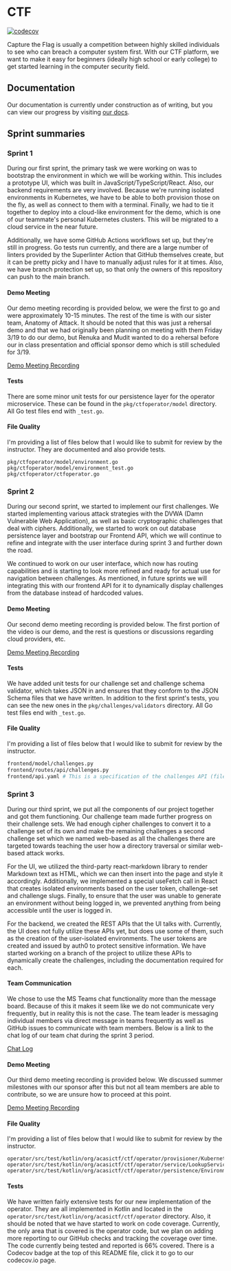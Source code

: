 # CTF
[![codecov](https://codecov.io/gh/acasi-ctf/ctf/branch/main/graph/badge.svg?token=LHDORJRILA)](https://codecov.io/gh/acasi-ctf/ctf)

Capture the Flag is usually a competition between highly skilled individuals to
see who can breach a computer system first. With our CTF platform, we want to
make it easy for beginners (ideally high school or early college) to get started
learning in the computer security field.

## Documentation
Our documentation is currently under construction as of writing, but you can
view our progress by visiting [our docs](https://acasi-ctf.github.io/docs/).

## Sprint summaries
### Sprint 1
During our first sprint, the primary task we were working on was to bootstrap
the environment in which we will be working within. This includes a prototype
UI, which was built in JavaScript/TypeScript/React. Also, our backend
requirements are very involved. Because we're running isolated environments in
Kubernetes, we have to be able to both provision those on the fly, as well as
connect to them with a terminal. Finally, we had to tie it together to deploy
into a cloud-like environment for the demo, which is one of our teammate's
personal Kubernetes clusters. This will be migrated to a cloud service in the
near future.

Additionally, we have some GitHub Actions workflows set up, but they're still
in progress. Go tests run currently, and there are a large number of linters
provided by the Superlinter Action that GitHub themselves create, but it can be
pretty picky and I have to manually adjust rules for it at times. Also, we have
branch protection set up, so that only the owners of this repository can push to
the main branch.

#### Demo Meeting
Our demo meeting recording is provided below, we were the first to go and were
approximately 10-15 minutes. The rest of the time is with our sister team,
Anatomy of Attack. It should be noted that this was just a rehersal demo and that
we had originally been planning on meeting with them Friday 3/19 to do our demo,
but Renuka and Mudit wanted to do a rehersal before our in class presentation and
official sponsor demo which is still scheduled for 3/19.

[Demo Meeting Recording](https://emailwsu.sharepoint.com/teams/2021.PULLM.CptS.421.423-F5CTF/Shared%20Documents/F5%20CTF/Meeting%20Notes/Demo%20Recordings/2021-03-15%2015-58-36.mkv)

#### Tests
There are some minor unit tests for our persistence layer for the operator
microservice. These can be found in the `pkg/ctfoperator/model` directory. All
Go test files end with `_test.go`.

#### File Quality
I'm providing a list of files below that I would like to submit for review by
the instructor. They are documented and also provide tests.
```text
pkg/ctfoperator/model/environment.go
pkg/ctfoperator/model/environment_test.go
pkg/ctfoperator/ctfoperator.go
```

### Sprint 2
During our second sprint, we started to implement our first challenges. We started
implementing various attack strategies with the DVWA (Damn Vulnerable Web Application),
as well as basic cryptographic challenges that deal with ciphers. Additionally, we
started to work on out database persistence layer and bootstrap our Frontend API,
which we will continue to refine and integrate with the user interface during
sprint 3 and further down the road.

We continued to work on our user interface, which now has routing capabilities
and is starting to look more refined and ready for actual use for navigation
between challenges. As mentioned, in future sprints we will integrating this with
our frontend API for it to dynamically display challenges from the database instead
of hardcoded values.

#### Demo Meeting
Our second demo meeting recording is provided below. The first portion of the video
is our demo, and the rest is questions or discussions regarding cloud providers, etc.

[Demo Meeting Recording](https://emailwsu.sharepoint.com/teams/2021.PULLM.CptS.421.423-F5CTF/Shared%20Documents/F5%20CTF/Meeting%20Notes/Demo%20Recordings/2021-04-09%2014-08-54.mp4)

#### Tests
We have added unit tests for our challenge set and challenge schema validator,
which takes JSON in and ensures that they conform to the JSON Schema files that
we have written. In addition to the first sprint's tests, you can see the new
ones in the `pkg/challenges/validators` directory. All Go test files end with
`_test.go`.

#### File Quality
I'm providing a list of files below that I would like to submit for review by the
instructor.
```bash
frontend/model/challenges.py
frontend/routes/api/challenges.py
frontend/api.yaml # This is a specification of the challenges API (file above) using OpenAPI.
```
### Sprint 3
During our third sprint, we put all the components of our project together and got them functioning. Our challenge team
made further progress on their challenge sets. We had enough cipher challenges to convert it to a challenge set of its
own and make the remaining challenges a second challenge set which we named web-based as all the challenges there are
targeted towards teaching the user how a directory traversal or similar web-based attack works.

For the UI, we utilized the third-party react-markdown library to render Markdown text as HTML, which we can then insert
into the page and style it accordingly. Additionally, we implemented a special useFetch
call in React that creates isolated environments based on the user token, challenge-set and challenge slugs. Finally,
to ensure that the user was unable to generate an environment without being logged in, we prevented anything from being
accessible until the user is logged in.

For the backend, we created the REST APIs that the UI talks with. Currently, the UI does not fully utilize these APIs
yet, but does use some of them, such as the creation of the user-isolated environments. The user tokens are created and
issued by auth0 to protect sensitive information. We have started working on a branch of the project
to utilize these APIs to dynamically create the challenges, including
the documentation required for each.

#### Team Communication
We chose to use the MS Teams chat functionality more than the message board. Because of this it makes it seem like we do
not communicate very frequently, but in reality this is not the case. The team leader is messaging individual members
via direct message in teams frequently as well as GitHub issues to communicate with team members. Below is a link to the
chat log of our team chat during the sprint 3 period.

[Chat Log](https://emailwsu.sharepoint.com/:x:/r/teams/2021.PULLM.CptS.421.423-F5CTF/Shared%20Documents/F5%20CTF/ChatLogs/sprint3_Teams_Chat_log.csv?d=w8be7b9899e974d668b65b2f93ebd782f&csf=1&web=1&e=tpwg9E)

#### Demo Meeting
Our third demo meeting recording is provided below. We discussed summer milestones with our sponsor after this but
not all team members are able to contribute, so we are unsure how to proceed at this point.

[Demo Meeting Recording](https://emailwsu.sharepoint.com/:v:/r/teams/2021.PULLM.CptS.421.423-F5CTF/Shared%20Documents/F5%20CTF/Meeting%20Notes/Demo%20Recordings/Sponsor_Demo_Sprint_3.mp4?csf=1&web=1&e=bgDNeF)

#### File Quality
I'm providing a list of files below that I would like to submit for review by
the instructor.

```text
operator/src/test/kotlin/org/acasictf/ctf/operator/provisioner/KubernetesProvisionerTest.kt
operator/src/test/kotlin/org/acasictf/ctf/operator/service/LookupServiceTest.kt
operator/src/test/kotlin/org/acasictf/ctf/operator/persistence/EnvironmentDaoTest.kt
```

#### Tests
We have written fairly extensive tests for our new implementation of the
operator. They are all implemented in Kotlin and located in the
`operator/src/test/kotlin/org/acasictf/ctf/operator` directory. Also, it should
be noted that we have started to work on code coverage. Currently, the only area
that is covered is the operator code, but we plan on adding more reporting to
our GitHub checks and tracking the coverage over time. The code currently being
tested and reported is 66% covered. There is a Codecov badge at the top of this
README file, click it to go to our codecov.io page.
